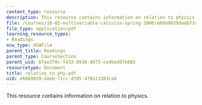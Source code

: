 ```yaml
---
content_type: resource
description: This resource contains information on relation to physics.
file: /courses/18-02-multivariable-calculus-spring-2006/e66b9839daeb71ccdf05470a11303cad_relation_to_phy.pdf
file_type: application/pdf
learning_resource_types:
- Readings
ocw_type: OCWFile
parent_title: Readings
parent_type: CourseSection
parent_uid: 67ae370c-f433-8938-d073-ce4bed07e885
resourcetype: Document
title: relation_to_phy.pdf
uid: e66b9839-daeb-71cc-df05-470a11303cad
---
```

This resource contains information on relation to physics.

